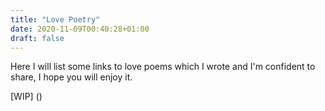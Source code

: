 ```yaml
---
title: "Love Poetry"
date: 2020-11-09T00:40:28+01:00
draft: false
---
```


Here I will list some links to love poems which I wrote and I'm confident to share, I hope you will enjoy it.

[WIP] ()